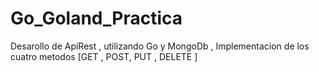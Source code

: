 # Go_Goland_Practica
Desarollo de ApiRest , utilizando Go y MongoDb , Implementacion de los cuatro metodos [GET , POST, PUT , DELETE ]
